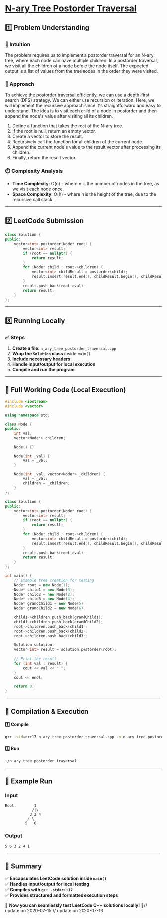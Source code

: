 # **[N-ary Tree Postorder Traversal](https://leetcode.com/problems/n-ary-tree-postorder-traversal/description/)**  

## **1️⃣ Problem Understanding**  
### **📌 Intuition**  
The problem requires us to implement a postorder traversal for an N-ary tree, where each node can have multiple children. In a postorder traversal, we visit all the children of a node before the node itself. The expected output is a list of values from the tree nodes in the order they were visited.  

### **🚀 Approach**  
To achieve the postorder traversal efficiently, we can use a depth-first search (DFS) strategy. We can either use recursion or iteration. Here, we will implement the recursive approach since it's straightforward and easy to understand. The idea is to visit each child of a node in postorder and then append the node's value after visiting all its children.

1. Define a function that takes the root of the N-ary tree.
2. If the root is null, return an empty vector.
3. Create a vector to store the result.
4. Recursively call the function for all children of the current node.
5. Append the current node's value to the result vector after processing its children.
6. Finally, return the result vector.

### **⏱️ Complexity Analysis**  
- **Time Complexity**: O(n) - where n is the number of nodes in the tree, as we visit each node once.
- **Space Complexity**: O(h) - where h is the height of the tree, due to the recursive call stack.

---  

## **2️⃣ LeetCode Submission**  
```cpp
class Solution {
public:
    vector<int> postorder(Node* root) {
        vector<int> result;
        if (root == nullptr) {
            return result;
        }
        for (Node* child : root->children) {
            vector<int> childResult = postorder(child);
            result.insert(result.end(), childResult.begin(), childResult.end());
        }
        result.push_back(root->val);
        return result;
    }
};
```  

---  

## **3️⃣ Running Locally**  
### **✅ Steps**  
1. **Create a file**: `n_ary_tree_postorder_traversal.cpp`  
2. **Wrap the `Solution` class** inside `main()`  
3. **Include necessary headers**  
4. **Handle input/output for local execution**  
5. **Compile and run the program**  

---  

## **📝 Full Working Code (Local Execution)**  
```cpp
#include <iostream>
#include <vector>

using namespace std;

class Node {
public:
    int val;
    vector<Node*> children;

    Node() {}

    Node(int _val) {
        val = _val;
    }

    Node(int _val, vector<Node*> _children) {
        val = _val;
        children = _children;
    }
};

class Solution {
public:
    vector<int> postorder(Node* root) {
        vector<int> result;
        if (root == nullptr) {
            return result;
        }
        for (Node* child : root->children) {
            vector<int> childResult = postorder(child);
            result.insert(result.end(), childResult.begin(), childResult.end());
        }
        result.push_back(root->val);
        return result;
    }
};

int main() {
    // Example tree creation for testing
    Node* root = new Node(1);
    Node* child1 = new Node(3);
    Node* child2 = new Node(2);
    Node* child3 = new Node(4);
    Node* grandChild1 = new Node(5);
    Node* grandChild2 = new Node(6);

    child1->children.push_back(grandChild1);
    child1->children.push_back(grandChild2);
    root->children.push_back(child1);
    root->children.push_back(child2);
    root->children.push_back(child3);

    Solution solution;
    vector<int> result = solution.postorder(root);
    
    // Print the result
    for (int val : result) {
        cout << val << " ";
    }
    cout << endl;

    return 0;
}
```  

---  

## **🔧 Compilation & Execution**  
#### **1️⃣ Compile**  
```bash
g++ -std=c++17 n_ary_tree_postorder_traversal.cpp -o n_ary_tree_postorder_traversal
```  

#### **2️⃣ Run**  
```bash
./n_ary_tree_postorder_traversal
```  

---  

## **🎯 Example Run**  
### **Input**  
```
Root:        1
            /|\
           3 2 4
          / \
         5   6
```  
### **Output**  
```
5 6 3 2 4 1 
```  

---  

## **📌 Summary**  
✅ **Encapsulates LeetCode solution inside `main()`**  
✅ **Handles input/output for local testing**  
✅ **Compiles with `g++ -std=c++17`**  
✅ **Provides structured and formatted execution steps**  

🚀 **Now you can seamlessly test LeetCode C++ solutions locally!** 🚀// update on 2020-07-15
// update on 2020-07-13
